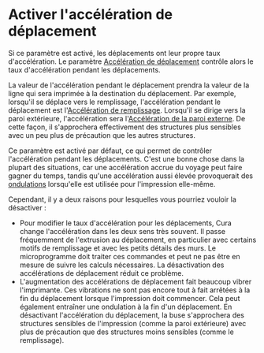 Activer l'accélération de déplacement
====
Si ce paramètre est activé, les déplacements ont leur propre taux d'accélération. Le paramètre [Accélération de déplacement](acceleration_travel.md) contrôle alors le taux d'accélération pendant les déplacements.

La valeur de l'accélération pendant le déplacement prendra la valeur de la ligne qui sera imprimée à la destination du déplacement. Par exemple, lorsqu'il se déplace vers le remplissage, l'accélération pendant le déplacement est l'[Accélération de remplissage](acceleration_infill.md). Lorsqu'il se dirige vers la paroi extérieure, l'accélération sera l'[Accélération de la paroi externe](acceleration_wall_0.md). De cette façon, il s'approchera effectivement des structures plus sensibles avec un peu plus de précaution que les autres structures.

Ce paramètre est activé par défaut, ce qui permet de contrôler l'accélération pendant les déplacements. C'est une bonne chose dans la plupart des situations, car une accélération accrue du voyage peut faire gagner du temps, tandis qu'une accélération aussi élevée provoquerait des [ondulations](../troubleshooting/ringing.md) lorsqu'elle est utilisée pour l'impression elle-même.

Cependant, il y a deux raisons pour lesquelles vous pourriez vouloir la désactiver :

* Pour modifier le taux d'accélération pour les déplacements, Cura change l'accélération dans les deux sens très souvent. Il passe fréquemment de l'extrusion au déplacement, en particulier avec certains motifs de remplissage et avec les petits détails des murs. Le microprogramme doit traiter ces commandes et peut ne pas être en mesure de suivre les calculs nécessaires. La désactivation des accélérations de déplacement réduit ce problème.
* L'augmentation des accélérations de déplacement fait beaucoup vibrer l'imprimante. Ces vibrations ne sont pas encore tout à fait arrêtées à la fin du déplacement lorsque l'impression doit commencer. Cela peut également entraîner une ondulation à la fin d'un déplacement. En désactivant l'accélération du déplacement, la buse s'approchera des structures sensibles de l'impression (comme la paroi extérieure) avec plus de précaution que des structures moins sensibles (comme le remplissage).


